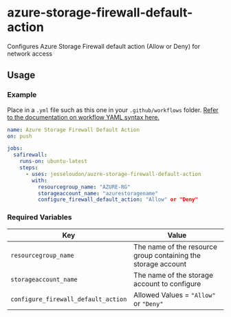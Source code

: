 # azure-storage-firewall-default-action
Configures Azure Storage Firewall default action (Allow or Deny) for network access

## Usage

### Example

Place in a `.yml` file such as this one in your `.github/workflows` folder. [Refer to the documentation on workflow YAML syntax here.](https://help.github.com/en/articles/workflow-syntax-for-github-actions)

```yaml
name: Azure Storage Firewall Default Action
on: push

jobs:
  safirewall:
    runs-on: ubuntu-latest
    steps:
      - uses: jesseloudon/auzre-storage-firewall-default-action
        with:
          resourcegroup_name: "AZURE-RG"
          storageaccount_name: "azurestoragename"
          configure_firewall_default_action: "Allow" or "Deny"
```

### Required Variables

| Key | Value |
| ------------- | ------------- |
| `resourcegroup_name` | The name of the resource group containing the storage account |
| `storageaccount_name` | The name of the storage account to configure |
| `configure_firewall_default_action` | Allowed Values = `"Allow"` or `"Deny"` |
